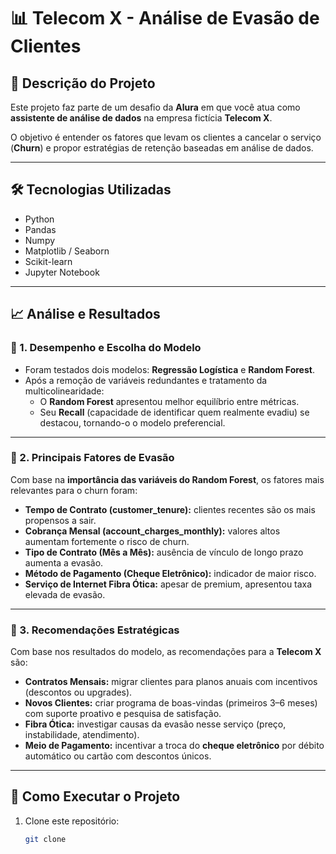 # 📊 Telecom X - Análise de Evasão de Clientes

## 📖 Descrição do Projeto
Este projeto faz parte de um desafio da **Alura** em que você atua como **assistente de análise de dados** na empresa fictícia **Telecom X**.  

O objetivo é entender os fatores que levam os clientes a cancelar o serviço (**Churn**) e propor estratégias de retenção baseadas em análise de dados.  

---

## 🛠️ Tecnologias Utilizadas
- Python  
- Pandas  
- Numpy  
- Matplotlib / Seaborn  
- Scikit-learn  
- Jupyter Notebook  

---

## 📈 Análise e Resultados

### 🔹 1. Desempenho e Escolha do Modelo
- Foram testados dois modelos: **Regressão Logística** e **Random Forest**.  
- Após a remoção de variáveis redundantes e tratamento da multicolinearidade:  
  - O **Random Forest** apresentou melhor equilíbrio entre métricas.  
  - Seu **Recall** (capacidade de identificar quem realmente evadiu) se destacou, tornando-o o modelo preferencial.  

---

### 🔹 2. Principais Fatores de Evasão
Com base na **importância das variáveis do Random Forest**, os fatores mais relevantes para o churn foram:  
- **Tempo de Contrato (customer_tenure):** clientes recentes são os mais propensos a sair.  
- **Cobrança Mensal (account_charges_monthly):** valores altos aumentam fortemente o risco de churn.  
- **Tipo de Contrato (Mês a Mês):** ausência de vínculo de longo prazo aumenta a evasão.  
- **Método de Pagamento (Cheque Eletrônico):** indicador de maior risco.  
- **Serviço de Internet Fibra Ótica:** apesar de premium, apresentou taxa elevada de evasão.  

---

### 🔹 3. Recomendações Estratégicas
Com base nos resultados do modelo, as recomendações para a **Telecom X** são:  
- **Contratos Mensais:** migrar clientes para planos anuais com incentivos (descontos ou upgrades).  
- **Novos Clientes:** criar programa de boas-vindas (primeiros 3–6 meses) com suporte proativo e pesquisa de satisfação.  
- **Fibra Ótica:** investigar causas da evasão nesse serviço (preço, instabilidade, atendimento).  
- **Meio de Pagamento:** incentivar a troca do **cheque eletrônico** por débito automático ou cartão com descontos únicos.  

---

## 🚀 Como Executar o Projeto
1. Clone este repositório:  
   ```bash
   git clone 
